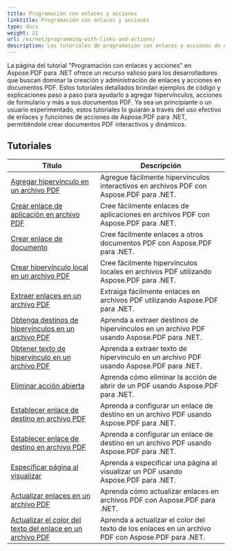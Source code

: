 ```yaml
---
title: Programación con enlaces y acciones
linktitle: Programación con enlaces y acciones
type: docs
weight: 21
url: /es/net/programming-with-links-and-actions/
description: Los tutoriales de programación con enlaces y acciones de Aspose.PDF para .NET son un recurso integral para dominar la creación y administración de enlaces interactivos en documentos PDF.
---
```

La página del tutorial "Programación con enlaces y acciones" en Aspose.PDF para .NET ofrece un recurso valioso para los desarrolladores que buscan dominar la creación y administración de enlaces y acciones en documentos PDF. Estos tutoriales detallados brindan ejemplos de código y explicaciones paso a paso para ayudarlo a agregar hipervínculos, acciones de formulario y más a sus documentos PDF. Ya sea un principiante o un usuario experimentado, estos tutoriales lo guiarán a través del uso efectivo de enlaces y funciones de acciones de Aspose.PDF para .NET, permitiéndole crear documentos PDF interactivos y dinámicos.

## Tutoriales
| Título | Descripción |
| --- | --- | 
| [Agregar hipervínculo en un archivo PDF](./add-hyperlink/) | Agregue fácilmente hipervínculos interactivos en archivos PDF con Aspose.PDF para .NET. |  
| [Crear enlace de aplicación en archivo PDF](./create-application-link/) | Cree fácilmente enlaces de aplicaciones en archivos PDF con Aspose.PDF para .NET. |  
| [Crear enlace de documento](./create-document-link/) | Cree fácilmente enlaces a otros documentos PDF con Aspose.PDF para .NET. |  
| [Crear hipervínculo local en un archivo PDF](./create-local-hyperlink/) | Cree fácilmente hipervínculos locales en archivos PDF utilizando Aspose.PDF para .NET. |  
| [Extraer enlaces en un archivo PDF](./extract-links/) | Extraiga fácilmente enlaces en archivos PDF utilizando Aspose.PDF para .NET. |  
| [Obtenga destinos de hipervínculos en un archivo PDF](./get-hyperlink-destinations/) | Aprenda a extraer destinos de hipervínculos en un archivo PDF usando Aspose.PDF para .NET. |  
| [Obtener texto de hipervínculo en un archivo PDF](./get-hyperlink-text/) | Aprenda a extraer texto de hipervínculo en un archivo PDF usando Aspose.PDF para .NET. |  
| [Eliminar acción abierta](./remove-open-action/) | Aprenda cómo eliminar la acción de abrir de un PDF usando Aspose.PDF para .NET. |  
| [Establecer enlace de destino en archivo PDF](./set-destination-link/) | Aprenda a configurar un enlace de destino en un archivo PDF usando Aspose.PDF para .NET. |  
| [Establecer enlace de destino en archivo PDF](./set-target-link/) | Aprenda a configurar un enlace de destino en un archivo PDF usando Aspose.PDF para .NET. |  
| [Especificar página al visualizar](./specify-page-when-viewing/) | Aprenda a especificar una página al visualizar un PDF usando Aspose.PDF para .NET. |  
| [Actualizar enlaces en un archivo PDF](./update-links/) | Aprenda cómo actualizar enlaces en archivos PDF con Aspose.PDF para .NET. |  
| [Actualizar el color del texto del enlace en un archivo PDF](./update-link-text-color/) | Aprenda a actualizar el color del texto de los enlaces en un archivo PDF con Aspose.PDF para .NET. |  